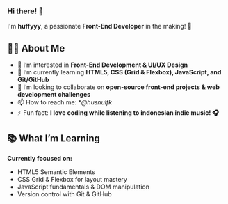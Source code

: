 ### Hi there! 👋 
I'm **huffyyy**, a passionate **Front-End Developer** in the making! 🚀  

## 👩‍💻 About Me
- 👀 I’m interested in **Front-End Development & UI/UX Design**  
- 🌱 I’m currently learning **HTML5, CSS (Grid & Flexbox), JavaScript, and Git/GitHub**  
- 💞️ I’m looking to collaborate on **open-source front-end projects & web development challenges**  
- 📫 How to reach me: **@husnulfk*   
- ⚡ Fun fact: **I love coding while listening to indonesian indie music! 🎧**

## 📚 What I’m Learning  
**Currently focused on:**  
- HTML5 Semantic Elements  
- CSS Grid & Flexbox for layout mastery  
- JavaScript fundamentals & DOM manipulation  
- Version control with Git & GitHub  

<!---
huffyyy/huffyyy is a ✨ special ✨ repository because its `README.md` (this file) appears on your GitHub profile.
You can click the Preview link to take a look at your changes.
--->
